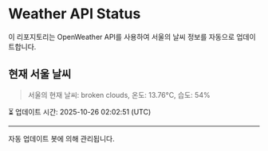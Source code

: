 
# Weather API Status

이 리포지토리는 OpenWeather API를 사용하여 서울의 날씨 정보를 자동으로 업데이트합니다.

## 현재 서울 날씨
> 서울의 현재 날씨: broken clouds, 온도: 13.76°C, 습도: 54%

⏳ 업데이트 시간: 2025-10-26 02:02:51 (UTC)

---
자동 업데이트 봇에 의해 관리됩니다.
